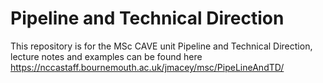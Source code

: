 # Pipeline and Technical Direction

This repository is for the MSc CAVE unit Pipeline and Technical Direction, lecture notes and examples can be found here https://nccastaff.bournemouth.ac.uk/jmacey/msc/PipeLineAndTD/

